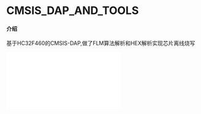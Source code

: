 # CMSIS_DAP_AND_TOOLS

#### 介绍
基于HC32F460的CMSIS-DAP,做了FLM算法解析和HEX解析实现芯片离线烧写
<iframe src="//player.bilibili.com/player.html?aid=400227022&bvid=BV16o4y1j7N6&cid=1100239997&page=1" scrolling="no" border="0" frameborder="no" framespacing="0" allowfullscreen="true"> </iframe>
